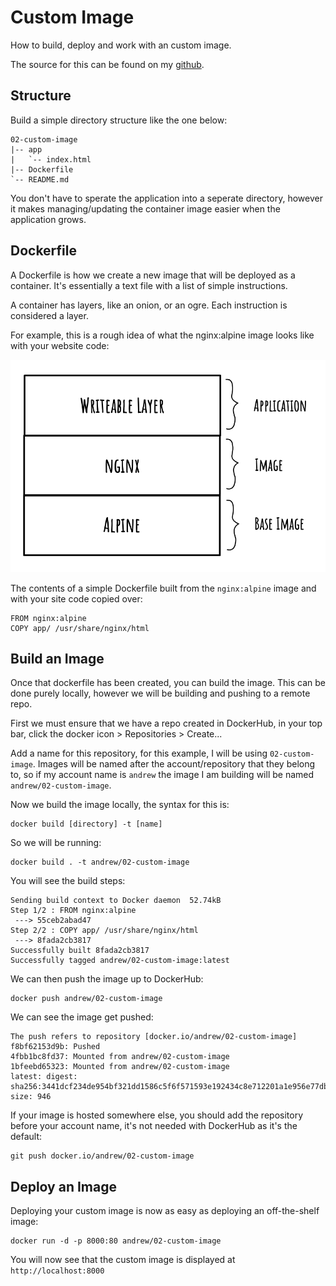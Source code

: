 # Custom Image

How to build, deploy and work with an custom image.

The source for this can be found on my [github](https://github.com/mrmcshane/docker-training/tree/master/02-custom-image).

## Structure

Build a simple directory structure like the one below:

```
02-custom-image
|-- app
|   `-- index.html
|-- Dockerfile
`-- README.md
```

You don't have to sperate the application into a seperate directory, however it makes managing/updating the container image easier when the application grows.

## Dockerfile

A Dockerfile is how we create a new image that will be deployed as a container. It's essentially a text file with a list of simple instructions.

A container has layers, like an onion, or an ogre. Each instruction is considered a layer.

For example, this is a rough idea of what the nginx:alpine image looks like with your website code:

![layers, like an ogre](docker-layers.png)

The contents of a simple Dockerfile built from the `nginx:alpine` image and with your site code copied over:

```
FROM nginx:alpine
COPY app/ /usr/share/nginx/html
```

## Build an Image

Once that dockerfile has been created, you can build the image. This can be done purely locally, however we will be building and pushing to a remote repo.

First we must ensure that we have a repo created in DockerHub, in your top bar, click the docker icon > Repositories > Create...

Add a name for this repository, for this example, I will be using `02-custom-image`. Images will be named after the account/repository that they belong to, so if my account name is `andrew` the image I am building will be named `andrew/02-custom-image`.


Now we build the image locally, the syntax for this is:
```
docker build [directory] -t [name]
```
So we will be running:
```
docker build . -t andrew/02-custom-image
```
You will see the build steps:
```
Sending build context to Docker daemon  52.74kB
Step 1/2 : FROM nginx:alpine
 ---> 55ceb2abad47
Step 2/2 : COPY app/ /usr/share/nginx/html
 ---> 8fada2cb3817
Successfully built 8fada2cb3817
Successfully tagged andrew/02-custom-image:latest
```
We can then push the image up to DockerHub:
```
docker push andrew/02-custom-image
```
We can see the image get pushed:
```
The push refers to repository [docker.io/andrew/02-custom-image]
f8bf62153d9b: Pushed
4fbb1bc8fd37: Mounted from andrew/02-custom-image
1bfeebd65323: Mounted from andrew/02-custom-image
latest: digest: sha256:3441dcf234de954bf321dd1586c5f6f571593e192434c8e712201a1e956e77db size: 946
```

If your image is hosted somewhere else, you should add the repository before your account name, it's not needed with DockerHub as it's the default:
```
git push docker.io/andrew/02-custom-image
```

## Deploy an Image

Deploying your custom image is now as easy as deploying an off-the-shelf image:
```
docker run -d -p 8000:80 andrew/02-custom-image
```
You will now see that the custom image is displayed at `http://localhost:8000`